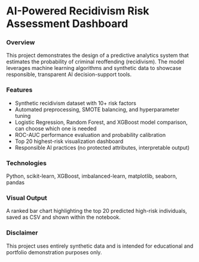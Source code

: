 # AI-Powered Recidivism Risk Assessment Dashboard

### Overview
This project demonstrates the design of a predictive analytics system that estimates the probability of criminal reoffending (recidivism). 
The model leverages machine learning algorithms and synthetic data to showcase responsible, transparent AI decision-support tools.

### Features
- Synthetic recidivism dataset with 10+ risk factors
- Automated preprocessing, SMOTE balancing, and hyperparameter tuning
- Logistic Regression, Random Forest, and XGBoost model comparison, can choose which one is needed
- ROC-AUC performance evaluation and probability calibration
- Top 20 highest-risk visualization dashboard
- Responsible AI practices (no protected attributes, interpretable output)

### Technologies
Python, scikit-learn, XGBoost, imbalanced-learn, matplotlib, seaborn, pandas

### Visual Output
A ranked bar chart highlighting the top 20 predicted high-risk individuals, saved as CSV and shown within the notebook.

### Disclaimer
This project uses entirely synthetic data and is intended for educational and portfolio demonstration purposes only.
